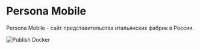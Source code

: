 # Persona Mobile
Persona Mobile - сайт представительства итальянских фабрик в России.

![Publish Docker](https://github.com/pocketguy/personamobile/workflows/Publish%20Docker/badge.svg)

